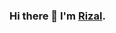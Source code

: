### Hi there 👋 I'm <a href="https://www.linkedin.com/in/fadillarizalul/">Rizal</a>.

<!--
**fadillarizalul/fadillarizalul** is a ✨ _special_ ✨ repository because its `README.md` (this file) appears on your GitHub profile.

Aspiring data enthusiast who enjoy to learn something new about Technology and state-of-the-art of Machine Learning.
I'm currently a final-year undergraduate student, majoring Physics.

### Reach me on
- <a href="https://linkedin.com/in/fadillarizalul/">LinkedIn</a>
- fadillaryahya1@gmail.com
  
### Github Statistic
<p align="left">
<a href="https://github.com/fadillarizalul">
  <img height="180em" src="https://github-readme-stats-eight-theta.vercel.app/api?username=fadillarizalul&show_icons=true&theme=algolia&include_all_commits=true&count_private=true"/>
  <img height="180em" src="https://github-readme-stats-eight-theta.vercel.app/api/top-langs/?username=fadillarizalul&layout=compact&langs_count=8&theme=algolia"/>
</a>
</p>
